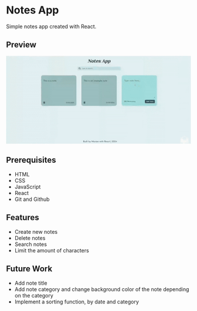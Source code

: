 # Notes App

Simple notes app created with React.

## Preview

![preview](./public/preview.png)

## Prerequisites

- HTML
- CSS
- JavaScript
- React
- Git and Github

## Features 

- Create new notes
- Delete notes
- Search notes
- Limit the amount of characters

## Future Work

- Add note title
- Add note category and change background color of the note depending on the category
- Implement a sorting function, by date and category
